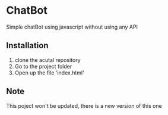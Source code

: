 # ChatBot

Simple chatBot using javascript without using any API

## Installation

1. clone the acutal repository
2. Go to the project folder
3. Open up the file 'index.html'

## Note
This poject won't be updated, there is a new version of this one
